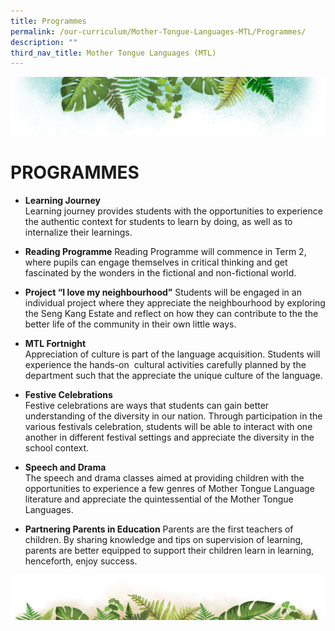 ```yaml
---
title: Programmes
permalink: /our-curriculum/Mother-Tongue-Languages-MTL/Programmes/
description: ""
third_nav_title: Mother Tongue Languages (MTL)
---
```

![](/images/Banner.png)

# PROGRAMMES

*   <b>Learning Journey</b>   
    Learning journey provides students with the opportunities to experience the authentic context for students to learn by doing, as well as to internalize their learnings.   
      
    
*   <b>Reading Programme</b>
    Reading Programme will commence in Term 2, where pupils can engage themselves in critical thinking and get fascinated by the wonders in the fictional and non-fictional world.  
      
    
*  <b>Project “I love my neighbourhood”</b> 
    Students will be engaged in an individual project where they appreciate the neighbourhood by exploring the Seng Kang Estate and reflect on how they can contribute to the the better life of the community in their own little ways.   
      
    
*   <b>MTL Fortnight</b>  
    Appreciation of culture is part of the language acquisition. Students will experience the hands-on  cultural activities carefully planned by the department such that the appreciate the unique culture of the language.  
      
    
*   <b>Festive Celebrations</b>  
    Festive celebrations are ways that students can gain better understanding of the diversity in our nation. Through participation in the various festivals celebration, students will be able to interact with one another in different festival settings and appreciate the diversity in the school context.   
      
    
*   <b>Speech and Drama</b>  
    The speech and drama classes aimed at providing children with the opportunities to experience a few genres of Mother Tongue Language literature and appreciate the quintessential of the Mother Tongue Languages.        
      
    
*   <b>Partnering Parents in Education</b> 
    Parents are the first teachers of children. By sharing knowledge and tips on supervision of learning, parents are better equipped to support their children learn in learning, henceforth, enjoy success.
		
		
![](/images/bg-bottom.png)